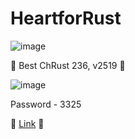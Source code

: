 # HeartforRust

![image](https://i.imgur.com/NZ1yVmV.png)

💎 Best ChRust 236, v2519 💎

![image](https://repository-images.githubusercontent.com/754173549/ee3a2ce8-3be2-4125-bbaf-aa20ad057b18)

Password - 3325

🐙 [Link](https://shorturl.at/fzNX2) 🐙
